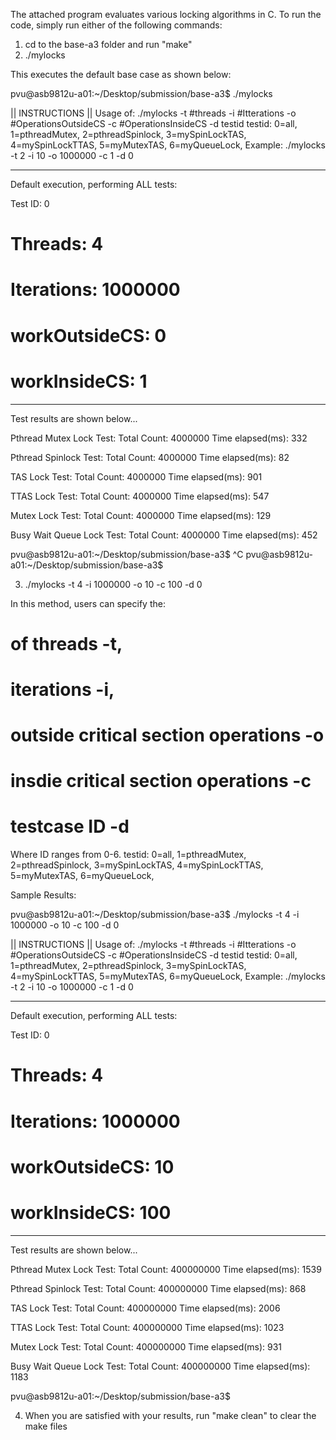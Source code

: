 The attached program evaluates various locking algorithms in C. To run the code, simply run either of the following commands:
1. cd to the base-a3 folder and run "make"
2. ./mylocks

This executes the default base case as shown below:

pvu@asb9812u-a01:~/Desktop/submission/base-a3$ ./mylocks

|| INSTRUCTIONS ||
Usage of: ./mylocks -t #threads -i #Itterations -o #OperationsOutsideCS -c #OperationsInsideCS -d testid
testid: 0=all, 1=pthreadMutex, 2=pthreadSpinlock, 3=mySpinLockTAS, 4=mySpinLockTTAS, 5=myMutexTAS, 6=myQueueLock,
Example: ./mylocks -t 2 -i 10 -o 1000000 -c 1 -d 0

---------------------------------------------------
Default execution, performing ALL tests:

Test ID:         0
# Threads:       4
# Iterations:    1000000
# workOutsideCS: 0
# workInsideCS:  1

---------------------------------------------------

Test results are shown below...

Pthread Mutex Lock Test:
Total Count: 4000000
Time elapsed(ms): 332

Pthread Spinlock Test:
Total Count: 4000000
Time elapsed(ms): 82

TAS Lock Test:
Total Count: 4000000
Time elapsed(ms): 901

TTAS Lock Test:
Total Count: 4000000
Time elapsed(ms): 547

Mutex Lock Test:
Total Count: 4000000
Time elapsed(ms): 129

Busy Wait Queue Lock Test:
Total Count: 4000000
Time elapsed(ms): 452

pvu@asb9812u-a01:~/Desktop/submission/base-a3$ ^C
pvu@asb9812u-a01:~/Desktop/submission/base-a3$



3. ./mylocks -t 4 -i 1000000  -o 10 -c 100 -d 0

In this method, users can specify the:
# of threads -t,
# iterations -i,
# outside critical section operations -o
# insdie critical section operations -c
# testcase ID -d
  Where ID ranges from 0-6.
  testid: 0=all, 1=pthreadMutex, 2=pthreadSpinlock, 3=mySpinLockTAS, 4=mySpinLockTTAS, 5=myMutexTAS, 6=myQueueLock,

Sample Results:


pvu@asb9812u-a01:~/Desktop/submission/base-a3$ ./mylocks -t 4 -i 1000000  -o 10 -c 100 -d 0

|| INSTRUCTIONS ||
Usage of: ./mylocks -t #threads -i #Itterations -o #OperationsOutsideCS -c #OperationsInsideCS -d testid
testid: 0=all, 1=pthreadMutex, 2=pthreadSpinlock, 3=mySpinLockTAS, 4=mySpinLockTTAS, 5=myMutexTAS, 6=myQueueLock,
Example: ./mylocks -t 2 -i 10 -o 1000000 -c 1 -d 0

---------------------------------------------------
Default execution, performing ALL tests:

Test ID:         0
# Threads:       4
# Iterations:    1000000
# workOutsideCS: 10
# workInsideCS:  100

---------------------------------------------------

Test results are shown below...

Pthread Mutex Lock Test:
Total Count: 400000000
Time elapsed(ms): 1539

Pthread Spinlock Test:
Total Count: 400000000
Time elapsed(ms): 868

TAS Lock Test:
Total Count: 400000000
Time elapsed(ms): 2006

TTAS Lock Test:
Total Count: 400000000
Time elapsed(ms): 1023

Mutex Lock Test:
Total Count: 400000000
Time elapsed(ms): 931

Busy Wait Queue Lock Test:
Total Count: 400000000
Time elapsed(ms): 1183

pvu@asb9812u-a01:~/Desktop/submission/base-a3$


4. When you are satisfied with your results, run "make clean" to clear the make files
